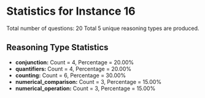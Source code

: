 # Statistics for Instance 16
Total number of questions: 20
Total 5 unique reasoning types are produced.
## Reasoning Type Statistics
- **conjunction:** Count = 4, Percentage = 20.00%
- **quantifiers:** Count = 4, Percentage = 20.00%
- **counting:** Count = 6, Percentage = 30.00%
- **numerical_comparison:** Count = 3, Percentage = 15.00%
- **numerical_operation:** Count = 3, Percentage = 15.00%
